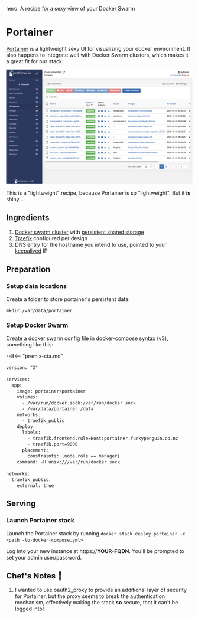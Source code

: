 hero: A recipe for a sexy view of your Docker Swarm

# Portainer

[Portainer](https://portainer.io/) is a lightweight sexy UI for visualizing your docker environment. It also happens to integrate well with Docker Swarm clusters, which makes it a great fit for our stack.

![Portainer Screenshot](../images/portainer.png)

This is a "lightweight" recipe, because Portainer is so "lightweight". But it **is** shiny...

## Ingredients

1. [Docker swarm cluster](/ha-docker-swarm/design/) with [persistent shared storage](/ha-docker-swarm/shared-storage-ceph.md)
2. [Traefik](/ha-docker-swarm/traefik) configured per design
3. DNS entry for the hostname you intend to use, pointed to your [keepalived](/ha-docker-swarm/keepalived/) IP

## Preparation

### Setup data locations

Create a folder to store portainer's persistent data:

```
mkdir /var/data/portainer
```

### Setup Docker Swarm

Create a docker swarm config file in docker-compose syntax (v3), something like this:

--8<-- "premix-cta.md"

```
version: "3"

services:
  app:
    image: portainer/portainer
    volumes:
      - /var/run/docker.sock:/var/run/docker.sock
      - /var/data/portainer:/data
    networks:
      - traefik_public
    deploy:
      labels:
        - traefik.frontend.rule=Host:portainer.funkypenguin.co.nz
        - traefik.port=9000
      placement:
        constraints: [node.role == manager]
    command: -H unix:///var/run/docker.sock

networks:
  traefik_public:
    external: true
```

## Serving

### Launch Portainer stack

Launch the Portainer stack by running ```docker stack deploy portainer -c <path -to-docker-compose.yml>```

Log into your new instance at https://**YOUR-FQDN**. You'll be prompted to set your admin user/password.

## Chef's Notes 📓

1. I wanted to use oauth2_proxy to provide an additional layer of security for Portainer, but the proxy seems to break the authentication mechanism, effectively making the stack **so** secure, that it can't be logged into!

